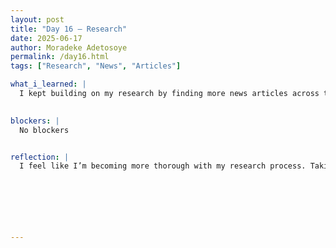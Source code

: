 ```yaml
---
layout: post
title: "Day 16 – Research"
date: 2025-06-17
author: Moradeke Adetosoye
permalink: /day16.html
tags: ["Research", "News", "Articles"]

what_i_learned: |
  I kept building on my research by finding more news articles across the pre-slavery, slavery, and post-slavery periods for different African diaspora countries. This time, I made sure to record each article’s title and author directly into the dataset. Doing that helped me stay organized and made it easier to keep track of where each piece of information came from. It also reminded me how important it is to credit sources properly and pay attention to who’s writing the history I'm reading.

  
blockers: |
  No blockers


reflection: |
  I feel like I’m becoming more thorough with my research process. Taking the extra step to note article titles and authors helped me stay organized and made the dataset more complete. It also pushed me to think more about source transparency and authorship—how the identity and perspective of a writer can influence how history is told. I’m starting to see how these small details matter in shaping the accuracy and credibility of our final project.






  
---
```


